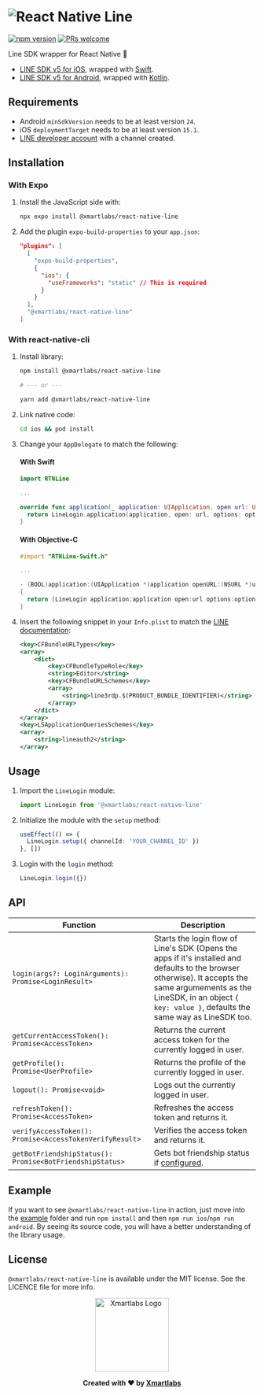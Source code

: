 # ![React Native Line](/assets/github-banner.png)

[![npm version](https://img.shields.io/npm/v/@xmartlabs/react-native-line.svg?style=flat-square)](https://www.npmjs.com/package/@xmartlabs/react-native-line)
[![PRs welcome](https://img.shields.io/badge/PRs-welcome-brightgreen.svg?style=flat-square)](http://makeapullrequest.com)

Line SDK wrapper for React Native 🚀

- [LINE SDK v5 for iOS](https://developers.line.biz/en/reference/ios-sdk-swift/), wrapped with [Swift](https://developer.apple.com/swift/).
- [LINE SDK v5 for Android](https://developers.line.biz/en/reference/android-sdk/), wrapped with [Kotlin](https://kotlinlang.org/).

## Requirements

- Android `minSdkVersion` needs to be at least version `24`.
- iOS `deploymentTarget` needs to be at least version `15.1`.
- [LINE developer account](https://developers.line.biz/console/) with a channel created.

## Installation

### With Expo

1. Install the JavaScript side with:

    ```bash
    npx expo install @xmartlabs/react-native-line
    ```

2. Add the plugin `expo-build-properties` to your `app.json`:

    ```json
    "plugins": [
      [
        "expo-build-properties",
        {
          "ios": {
            "useFrameworks": "static" // This is required
          }
        }
      ],
      "@xmartlabs/react-native-line"
    ]
    ```

### With react-native-cli

1. Install library:

    ```bash
    npm install @xmartlabs/react-native-line

    # --- or ---

    yarn add @xmartlabs/react-native-line
    ```

2. Link native code:

    ```bash
    cd ios && pod install
    ```

3. Change your `AppDelegate` to match the following:

    #### With Swift

    ```swift
    import RTNLine

    ...

    override func application(_ application: UIApplication, open url: URL, options: [UIApplication.OpenURLOptionsKey : Any] = [:]) -> Bool {
      return LineLogin.application(application, open: url, options: options)
    }
    ```

    #### With Objective-C

    ```objectivec
    #import "RTNLine-Swift.h"

    ...

    - (BOOL)application:(UIApplication *)application openURL:(NSURL *)url options:(NSDictionary<UIApplicationOpenURLOptionsKey,id> *)options
    {
      return [LineLogin application:application open:url options:options];
    }
    ```

4. Insert the following snippet in your `Info.plist` to match the [LINE documentation](https://developers.line.biz/en/docs/line-login-sdks/ios-sdk/swift/setting-up-project/#config-infoplist-file):

    ```xml
    <key>CFBundleURLTypes</key>
    <array>
        <dict>
            <key>CFBundleTypeRole</key>
            <string>Editor</string>
            <key>CFBundleURLSchemes</key>
            <array>
                <string>line3rdp.$(PRODUCT_BUNDLE_IDENTIFIER)</string>
            </array>
        </dict>
    </array>
    <key>LSApplicationQueriesSchemes</key>
    <array>
        <string>lineauth2</string>
    </array>
    ```

## Usage

1. Import the `LineLogin` module:

    ```typescript
    import LineLogin from '@xmartlabs/react-native-line'
    ```

2. Initialize the module with the `setup` method:

    ```typescript
    useEffect(() => {
      LineLogin.setup({ channelId: 'YOUR_CHANNEL_ID' })
    }, [])
    ```

3. Login with the `login` method:

    ```typescript
    LineLogin.login({})
    ```

## API

| Function                                                 | Description                                                                                                                                                                                                                        |
| -------------------------------------------------------- | ---------------------------------------------------------------------------------------------------------------------------------------------------------------------------------------------------------------------------------- |
| `login(args?: LoginArguments): Promise<LoginResult>`     | Starts the login flow of Line's SDK (Opens the apps if it's installed and defaults to the browser otherwise). It accepts the same argumements as the LineSDK, in an object `{ key: value }`, defaults the same way as LineSDK too. |
| `getCurrentAccessToken(): Promise<AccessToken>`          | Returns the current access token for the currently logged in user.                                                                                                                                                                 |
| `getProfile(): Promise<UserProfile>`                     | Returns the profile of the currently logged in user.                                                                                                                                                                               |
| `logout(): Promise<void>`                                | Logs out the currently logged in user.                                                                                                                                                                                             |
| `refreshToken(): Promise<AccessToken>`                   | Refreshes the access token and returns it.                                                                                                                                                                                         |
| `verifyAccessToken(): Promise<AccessTokenVerifyResult>`  | Verifies the access token and returns it.                                                                                                                                                                                          |
| `getBotFriendshipStatus(): Promise<BotFriendshipStatus>` | Gets bot friendship status if [configured](https://developers.line.biz/en/docs/ios-sdk/swift/link-a-bot/).                                                                                                                         |

## Example

If you want to see `@xmartlabs/react-native-line` in action, just move into the [example](/example) folder and run `npm install` and then `npm run ios`/`npm run android`. By seeing its source code, you will have a better understanding of the library usage.

## License

`@xmartlabs/react-native-line` is available under the MIT license. See the LICENCE file for more info.

<p align="center">
  <img src="https://github.com/user-attachments/assets/53fab07a-54f5-4f46-a894-e3476318a68d" alt="Xmartlabs Logo" width="150" />
</p>

<p align="center">
  <b>Created with ❤️ by <a href="https://xmartlabs.com/">Xmartlabs</a></b>
</p>
